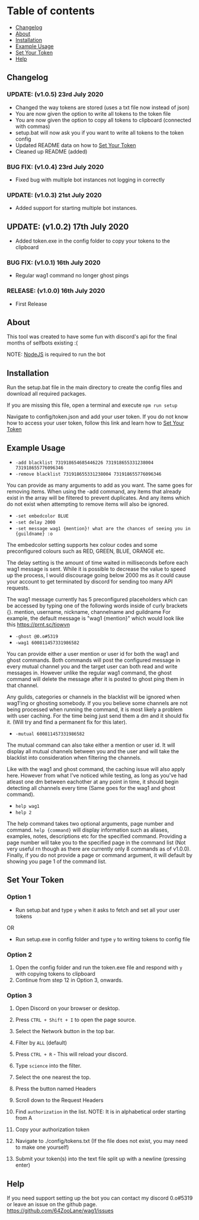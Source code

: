 # Table of contents
- [Changelog](#changelog)
- [About](#about)
- [Installation](#installation)
- [Example Usage](#example-usage)
- [Set Your Token](#set-your-token)
- [Help](#help)

## Changelog

### UPDATE: (v1.0.5) 23rd July 2020 
- Changed the way tokens are stored (uses a txt file now instead of json)
- You are now given the option to write all tokens to the token file
- You are now given the option to copy all tokens to clipboard (connected with commas)
- setup.bat will now ask you if you want to write all tokens to the token config
- Updated README data on how to [Set Your Token](#set-your-token)
- Cleaned up README (added)

### BUG FIX: (v1.0.4) 23rd July 2020
- Fixed bug with multiple bot instances not logging in correctly

### UPDATE: (v1.0.3) 21st July 2020
- Added support for starting multiple bot instances.

## UPDATE: (v1.0.2) 17th July 2020 
- Added token.exe in the config folder to copy your tokens to the clipboard

### BUG FIX: (v1.0.1) 16th July 2020 
- Regular wag1 command no longer ghost pings

### RELEASE: (v1.0.0) 16th July 2020 
- First Release

## About

This tool was created to have some fun with discord's api for the final months of selfbots existing :(

NOTE: [NodeJS](https://nodejs.org/en/) is required to run the bot

## Installation

Run the setup.bat file in the main directory to create the config files and download all required packages.

If you are missing this file, open a terminal and execute `npm run setup`

Navigate to config/token.json and add your user token.
If you do not know how to access your user token, follow this link and learn how to [Set Your Token](#set-your-token)

## Example Usage

- `-add blacklist 731918654685446226 731918655331238004 731918655776096346`
- `-remove blacklist 731918655331238004 731918655776096346`

You can provide as many arguments to add as you want. The same goes for removing items.
When using the -add command, any items that already exist in the array will be filtered to
prevent duplicates. And any items which do not exist when attempting to remove items will 
also be ignored.

- `-set embedcolor BLUE`
- `-set delay 2000`
- `-set message wag1 {mention}! what are the chances of seeing you in {guildname} :o`

The embedcolor setting supports hex colour codes and some preconfigured colours such
as RED, GREEN, BLUE, ORANGE etc.

The delay setting is the amount of time waited in milliseconds before each wag1 message is sent.
While it is possible to decrease the value to speed up the process, I would discourage going
below 2000 ms as it could cause your account to get terminated by discord for sending too many API requests.

The wag1 message currently has 5 preconfigured placeholders which can be accessed by typing one of
the following words inside of curly brackets {}. mention, username, nickname, channelname and guildname
For example, the default message is "wag1 {mention}" which would look like this https://prnt.sc/tiowvn

- `-ghost @0.o#5319`
- `-wag1 600811457331986582`

You can provide either a user mention or user id for both the wag1 and ghost commands. Both commands
will post the configured message in every mutual channel you and the target user can both read and
write messages in. However unlike the regular wag1 command, the ghost command will delete the message
after it is posted to ghost ping them in that channel.

Any guilds, categories or channels in the blacklist will be ignored when wag1'ing or ghosting somebody.
If you you believe some channels are not being processed when running the command, it is most likely
a problem with user caching. For the time being just send them a dm and it should fix it. (Will try and
find a permanent fix for this later).

- `-mutual 600811457331986582`

The mutual command can also take either a mention or user id. It will display all mutual channels between
you and the user and will take the blacklist into consideration when filtering the channels.

Like with the wag1 and ghost command, the caching issue will also apply here. However from what I've noticed
while testing, as long as you've had atleast one dm between eachother at any point in time, it should begin
detecting all channels every time (Same goes for the wag1 and ghost command).

- `help wag1`
- `help 2`

The help command takes two optional arguments, page number and command. `help {command}` will display
information such as aliases, examples, notes, descriptions etc for the specified command. Providing a
page number will take you to the specified page in the command list (Not very useful rn though as there are 
currently only 8 commands as of v1.0.0). Finally, if you do not provide a page or command argument, it will
default by showing you page 1 of the command list.

## Set Your Token

### Option 1
- Run setup.bat and type `y` when it asks to fetch and set all your user tokens

OR
- Run setup.exe in config folder and type `y` to writing tokens to config file

### Option 2
1. Open the config folder and run the token.exe file and respond with `y` with copying tokens to clipboard
2. Continue from step 12 in Option 3, onwards.

### Option 3
1. Open Discord on your browser or desktop.
2. Press `CTRL + Shift + I` to open the page source.
3. Select the Network button in the top bar.
4. Filter by `ALL` (default)
5. Press `CTRL + R` - This will reload your discord.
6. Type `science` into the filter.
7. Select the one nearest the top.
8. Press the button named Headers
9. Scroll down to the Request Headers
10. Find `authorization` in the list.
NOTE: It is in alphabetical order starting from A
11. Copy your authorization token

12. Navigate to ./config/tokens.txt (If the file does not exist, you may need to make one yourself)
13. Submit your token(s) into the text file split up with a newline (pressing enter)

## Help

If you need support setting up the bot you can contact my discord 0.o#5319
or leave an issue on the github page. https://github.com/64ZooLane/wag1/issues